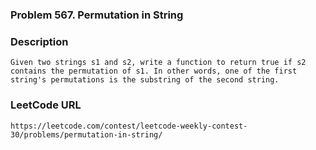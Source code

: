 ### Problem 567. Permutation in String

### Description
	Given two strings s1 and s2, write a function to return true if s2 contains the permutation of s1. In other words, one of the first string's permutations is the substring of the second string.

### LeetCode URL
	https://leetcode.com/contest/leetcode-weekly-contest-30/problems/permutation-in-string/
